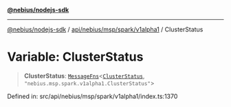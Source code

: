 [**@nebius/nodejs-sdk**](../../../../../../README.md)

***

[@nebius/nodejs-sdk](../../../../../../README.md) / [api/nebius/msp/spark/v1alpha1](../README.md) / ClusterStatus

# Variable: ClusterStatus

> **ClusterStatus**: [`MessageFns`](../../../../../../runtime/protos/core/interfaces/MessageFns.md)\<[`ClusterStatus`](../interfaces/ClusterStatus.md), `"nebius.msp.spark.v1alpha1.ClusterStatus"`\>

Defined in: src/api/nebius/msp/spark/v1alpha1/index.ts:1370
